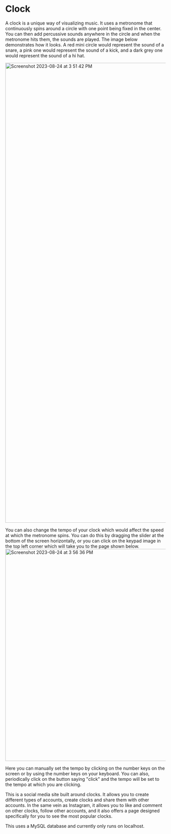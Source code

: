 # Clock

A clock is a unique way of visualizing music. It uses a metronome that continuously spins around a circle with one point being fixed in the center. You can then add percussive sounds anywhere in the circle and when the metronome hits them, the sounds are played. The image below demonstrates how it looks. A red mini circle would represent the sound of a snare, a pink one would represent the sound of a kick, and a dark grey one would represent the sound of a hi hat.

<img width="1440" alt="Screenshot 2023-08-24 at 3 51 42 PM" src="https://github.com/iafshar/Clock/assets/102998427/c6929aa2-ca96-45df-88f3-a0f4b464c0cb">

You can also change the tempo of your clock which would affect the speed at which the metronome spins. You can do this by dragging the slider at the bottom of the screen horizontally, or you can click on the keypad image in the top left corner which will take you to the page shown below.
<img width="664" alt="Screenshot 2023-08-24 at 3 56 36 PM" src="https://github.com/iafshar/Clock/assets/102998427/8dd28c93-6e9b-4eac-9d37-bb1dd34fbaad">

Here you can manually set the tempo by clicking on the number keys on the screen or by using the number keys on your keyboard. You can also, periodically click on the button saying "click" and the tempo will be set to the tempo at which you are clicking.


This is a social media site built around clocks. It allows you to create different types of accounts, create clocks and share them with other accounts. In the same vein as Instagram, it allows you to like and comment on other clocks, follow other accounts, and it also offers a page designed specifically for you to see the most popular clocks.

This uses a MySQL database and currently only runs on localhost.
